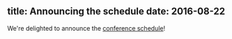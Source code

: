 title: Announcing the schedule
date: 2016-08-22
---
We're delighted to announce the [conference schedule](/programme/)!
